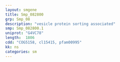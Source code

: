 ```yaml
---
layout: smgene
title: Smp_082800
grp: Smp_08
description: "vesicle protein sorting associated"
smp: Smp_082800.1
uniprot: "G4VC78"
length:  1806
cdd: "COG5158, cl15415, pfam00995"
kk: ns
categories: sm
---
```

